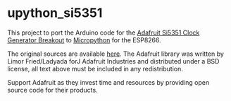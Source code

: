 # upython_si5351

This project to port the Arduino code for the [Adafruit Si5351 Clock Generator Breakout](https://learn.adafruit.com/adafruit-si5351-clock-generator-breakout/overview "Adafruit Si5351 Clock Generator Breakout") to [Micropython](http://docs.micropython.org/en/latest/esp8266/esp8266/quickref.html "micropython") for the ESP8266. 

The original sources are available [here](https://github.com/adafruit/Adafruit_Si5351_Library). The Adafruit library was written by Limor Fried/Ladyada forJ Adafruit Industries and distributed under a BSD license, all text above must be included in any redistribution.

Support Adafruit as they invest time and resources by providing open source code for their products.


